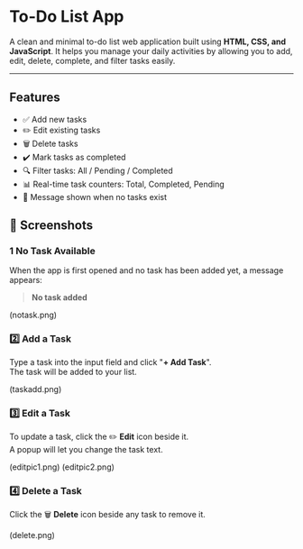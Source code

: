 # To-Do List App

A clean and minimal to-do list web application built using **HTML, CSS, and JavaScript**. It helps you manage your daily activities by allowing you to add, edit, delete, complete, and filter tasks easily.

---

## Features

- ✅ Add new tasks
- ✏️ Edit existing tasks
- 🗑️ Delete tasks
- ✔️ Mark tasks as completed
- 🔍 Filter tasks: All / Pending / Completed
- 📊 Real-time task counters: Total, Completed, Pending
- 💬 Message shown when no tasks exist


## 📸 Screenshots


### 1 No Task Available

When the app is first opened and no task has been added yet, a message appears:

> **No task added**

(notask.png)


### 2️⃣ Add a Task

Type a task into the input field and click "**+ Add Task**".  
The task will be added to your list.

(taskadd.png)



### 3️⃣ Edit a Task

To update a task, click the ✏️ **Edit** icon beside it.  
A popup will let you change the task text.

(editpic1.png)
(editpic2.png)



### 4️⃣ Delete a Task

Click the 🗑️ **Delete** icon beside any task to remove it.

(delete.png)



